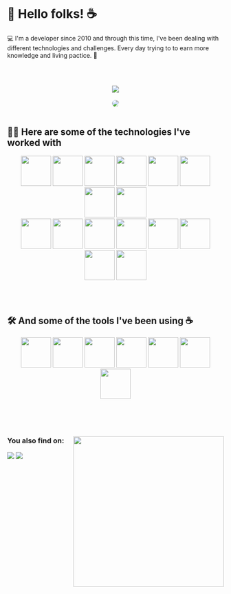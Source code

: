 <h1>🤘 Hello folks! ☕</h1>  
💻 I'm a developer since 2010 and through this time, I've been dealing with different technologies and challenges. Every day trying to to earn more knowledge and living pactice. 🍵

<br><br>
<div align="center">
  <img src="https://github-readme-stats.vercel.app/api?username=Flavio-Almeida&show_icons=true&theme=tokyonight&show=prs_merged" /><br><br>
  <img src="https://github-readme-activity-graph.vercel.app/graph?username=Flavio-Almeida&bg_color=1a1b27&color=38bdae&line=2b3752&point=638fda&area=true&hide_border=true" style="border-radius: 10px;" />
</div>

<br>
<h2>👨‍💻 Here are some of the technologies I've worked with </h2>
<div align="center">
  <img src="https://cdn.jsdelivr.net/gh/devicons/devicon@latest/icons/csharp/csharp-original.svg"  width="70px"/>
  <img src="https://cdn.jsdelivr.net/gh/devicons/devicon@latest/icons/dot-net/dot-net-original.svg" width="70px"/>
  <img src="https://cdn.jsdelivr.net/gh/devicons/devicon@latest/icons/javascript/javascript-plain.svg" width="70px"/>
  <img src="https://cdn.jsdelivr.net/gh/devicons/devicon@latest/icons/php/php-original.svg"  width="70px"/>
  <img src="https://cdn.jsdelivr.net/gh/devicons/devicon@latest/icons/html5/html5-original.svg" width="70px"/>
  <img src="https://cdn.jsdelivr.net/gh/devicons/devicon@latest/icons/css3/css3-original.svg" width="70px"/>
  <img src="https://cdn.jsdelivr.net/gh/devicons/devicon@latest/icons/react/react-original.svg" width="70px"/>
  <img src="https://cdn.jsdelivr.net/gh/devicons/devicon@latest/icons/python/python-original.svg" width="70px"/>
</div>
<div align="center">
  <img src="https://cdn.jsdelivr.net/gh/devicons/devicon@latest/icons/sass/sass-original.svg" width="70px"/>
  <img src="https://cdn.jsdelivr.net/gh/devicons/devicon@latest/icons/bootstrap/bootstrap-original-wordmark.svg" width="70px" />
  <img src="https://cdn.jsdelivr.net/gh/devicons/devicon@latest/icons/jquery/jquery-plain-wordmark.svg"  width="70px"/>
  <img src="https://cdn.jsdelivr.net/gh/devicons/devicon@latest/icons/mysql/mysql-original-wordmark.svg" width="70px"/>
  <img src="https://cdn.jsdelivr.net/gh/devicons/devicon@latest/icons/postgresql/postgresql-plain-wordmark.svg" width="70px"/>
  <img src="https://cdn.jsdelivr.net/gh/devicons/devicon@latest/icons/microsoftsqlserver/microsoftsqlserver-plain-wordmark.svg" width="70px"/>
  <img src="https://cdn.jsdelivr.net/gh/devicons/devicon@latest/icons/git/git-original.svg" width="70px"/>
  <img src="https://cdn.jsdelivr.net/gh/devicons/devicon@latest/icons/wordpress/wordpress-plain.svg" width="70px"/>
</div>

<br><br>
<h2>🛠️ And some of the tools I've been using ☕</h2>
<div align="center">
  <img src="https://cdn.jsdelivr.net/gh/devicons/devicon@latest/icons/visualstudio/visualstudio-original.svg" width="70px"/>
  <img src="https://cdn.jsdelivr.net/gh/devicons/devicon@latest/icons/vscode/vscode-original.svg" width="70px"/>
  <img src="https://cdn.jsdelivr.net/gh/devicons/devicon@latest/icons/jira/jira-original-wordmark.svg" width="70px"/>
  <img src="https://cdn.jsdelivr.net/gh/devicons/devicon@latest/icons/postman/postman-original.svg" width="70px"/>
  <img src="https://cdn.jsdelivr.net/gh/devicons/devicon@latest/icons/insomnia/insomnia-original.svg" width="70px"/>
  <img src="https://cdn.jsdelivr.net/gh/devicons/devicon@latest/icons/ubuntu/ubuntu-original.svg" width="70px"/>
  <img src="https://cdn.jsdelivr.net/gh/devicons/devicon@latest/icons/fedora/fedora-plain.svg" width="70px"/>
</div>

<br><br><br>
### You also find on:<img src="https://cdn.discordapp.com/attachments/1222582723068035193/1222582829368606850/octocat-1711470554802.png?ex=6616bdfd&is=660448fd&hm=9a4d19f1e2519a1b578019b9f3e9d615c509a0af9045b98bf2a5928f88332308&" width="350px" align="right">
  
<div>
  <a href="https://www.linkedin.com/in/flavio-almeida-developer/" target="_blank"><img src="https://img.shields.io/badge/LinkedIn-0077B5?style=for-the-badge&logo=linkedin&logoColor=white"></a>
  <a href="mailto:fsvalmeida@gmail.com" target="_blank"><img src="https://img.shields.io/badge/Gmail-D14836?style=for-the-badge&logo=gmail&logoColor=white"></a>
</div>
